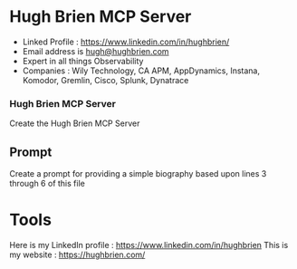 # Hugh Brien MCP Server 

- Linked Profile : https://www.linkedin.com/in/hughbrien/
- Email address is hugh@hughbrien.com
- Expert in all things Observability 
- Companies : Wily Technology, CA APM, AppDynamics, Instana, Komodor, Gremlin, Cisco, Splunk, Dynatrace


### Hugh Brien MCP Server
Create the Hugh Brien MCP Server 

## Prompt 

Create a prompt for providing a simple biography based upon lines 3 through 6 of this file


# Tools 

Here is my LinkedIn profile : https://www.linkedin.com/in/hughbrien
This is my website : https://hughbrien.com/




